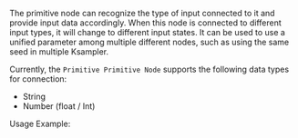 The primitive node can recognize the type of input connected to it and provide input data accordingly. When this node is connected to different input types, it will change to different input states. It can be used to use a unified parameter among multiple different nodes, such as using the same seed in multiple Ksampler.

Currently, the `Primitive Primitive Node` supports the following data types for connection:
- String
- Number (float / Int)

Usage Example:

